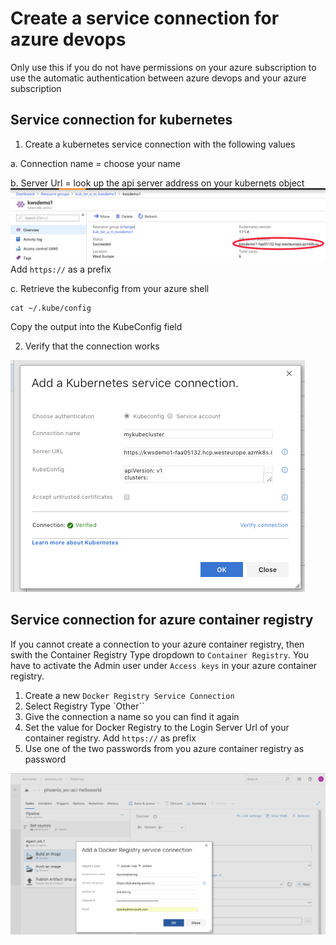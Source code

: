 # Create a service connection for azure devops
Only use this if you do not have permissions on your azure subscription to use the automatic authentication between azure devops and your azure subscription


## Service connection for kubernetes

1. Create a kubernetes service connection with the following values

a. Connection name = choose your name

b. Server Url = look up the api server address on your kubernets object
![](/hints/images/aks_api_server.png)
Add `https://` as a prefix

c. Retrieve the kubeconfig from your azure shell
```
cat ~/.kube/config
```
Copy the output into the KubeConfig field

2. Verify that the connection works

![](/hints/images/aks_service_connection.png)


## Service connection for azure container registry
If you cannot create a connection to your azure container registry, then swith the Container Registry Type dropdown to `Container Registry`.
You have to activate the Admin user under `Access keys` in your  azure container registry.

1. Create a new `Docker Registry Service Connection`
2. Select Registry Type `Other``
3. Give the connection a name so you can find it again
4. Set the value for Docker Registry to the Login Server Url of your container registry. Add `https://` as prefix
5. Use one of the two passwords from you azure container registry as password

![](/hints/images/acr_service_connection.png)